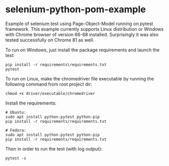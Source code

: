# selenium-python-pom-example

Example of selenium test using Page-Object-Model running on pytest framework.
This example currently supports Linux distribution or Windows with Chrome browser of version 66-68 installed.
Surprisingly it was also tested successfully on Chrome 81 as well.

To run on Windows, just install the package requirements and launch the test:
```
pip install -r requirements\requirements.txt
pytest
``` 

To run on Linux, make the chromedriver file executable by running the following command from root project dir:
```
chmod +x driver/executable/chromedriver
```

Install the requirements:
```
# Ubuntu:
sudo apt install python-pytest python-pip
pip install -r requirements/requirements.txt

# Fedora:
sudo apt install python-pytest python-pip
pip install -r requirements/requirements.txt
```

Then in order to run the test (with log output):
```
pytest -s
```
